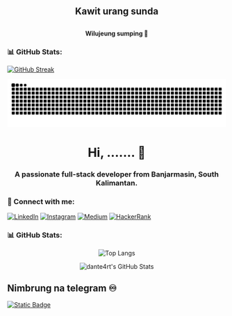 <h2><p align="center">
  Kawit urang sunda<p/>
  <h2/>
<!---
Rextouin-R/Rextouin-R is a ✨ special ✨ repository because its `README.md` (this file) appears on your GitHub profile.
You can click the Preview link to take a look at your changes.
--->
<h4><p align="center">
Wilujeung sumping 👋
</p><h4/>

### 📊 GitHub Stats:
<a href="https://git.io/streak-stats"><img src="https://streak-stats.demolab.com?user=Rextouin-R&theme=algolia&locale=su" alt="GitHub Streak" /></a>
</p>
<picture align="center">
  <source media="(prefers-color-scheme: dark)" srcset="https://raw.githubusercontent.com/recitativonika/Rextouin-R/output/github-contribution-grid-snake-dark.svg">
  <source media="(prefers-color-scheme: light)" srcset="https://raw.githubusercontent.com/recitativonika/recitativonika/output/github-contribution-grid-snake.svg">
  <img alt="github contribution grid snake animation" src="https://raw.githubusercontent.com/recitativonika/recitativonika/output/github-contribution-grid-snake.svg">
</picture>


<h1 align="center">Hi, ....... 👋</h1>
<h3 align="center">A passionate full-stack developer from Banjarmasin, South Kalimantan.</h3>


### 🤝 Connect with me:
<p align="left">
  <a href="https://linkedin.com/in/ramadhvni" target="_blank"><img src="https://img.shields.io/badge/-LinkedIn-%230077B5?style=flat&logo=linkedin&logoColor=white" alt="LinkedIn"/></a>
  <a href="https://instagram.com/ramadhvni" target="_blank"><img src="https://img.shields.io/badge/-Instagram-%23E4405F?style=flat&logo=instagram&logoColor=white" alt="Instagram"/></a>
  <a href="https://medium.com/@dntyk" target="_blank"><img src="https://img.shields.io/badge/-Medium-%2312100E?style=flat&logo=medium&logoColor=white" alt="Medium"/></a>
  <a href="https://www.hackerrank.com/rxmxdhxni" target="_blank"><img src="https://img.shields.io/badge/-HackerRank-%232EC866?style=flat&logo=hackerrank&logoColor=white" alt="HackerRank"/></a>
</p>



### 📊 GitHub Stats:

<p align="center">
  <img src="https://github-readme-stats.vercel.app/api/top-langs/?username=dante4rt&theme=algolia&layout=compact" alt="Top Langs"/>
</p>

<p align="center">
  <img src="https://github-readme-stats.vercel.app/api?username=dante4rt&show_icons=true&theme=algolia" alt="dante4rt's GitHub Stats"/>
</p>

## Nimbrung na telegram  ♾︎ 
[![Static Badge](https://img.shields.io/badge/Telegram-Airdrop◾unlimited-Link?style=for-the-badge&logo=Telegram&logoColor=white&logoSize=auto&color=blue)](https://t.me/UNLXairdop)
